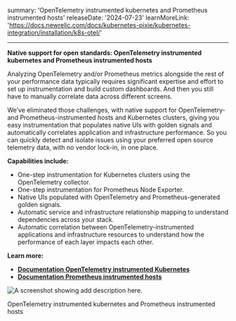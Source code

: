summary: 'OpenTelemetry instrumented kubernetes and Prometheus instrumented hosts'
releaseDate: '2024-07-23'
learnMoreLink: 'https://docs.newrelic.com/docs/kubernetes-pixie/kubernetes-integration/installation/k8s-otel/' 

---
**Native support for open standards: OpenTelemetry instrumented kubernetes and Prometheus instrumented hosts**

Analyzing OpenTelemetry and/or Prometheus metrics alongside the rest of your performance data typically requires significant expertise and effort to set up instrumentation and build custom dashboards. And then you still have to manually correlate data across different screens. 

We’ve eliminated those challenges, with native support for OpenTelemetry- and Prometheus-instrumented hosts and Kubernetes clusters, giving you easy instrumentation that populates native UIs with golden signals and automatically correlates application and infrastructure performance. So you can quickly detect and isolate issues using your preferred open source telemetry data, with no vendor lock-in, in one place.

**Capabilities include:**
- One-step instrumentation for Kubernetes clusters using the OpenTelemetry collector.
- One-step instrumentation for Prometheus Node Exporter.
- Native UIs populated with OpenTelemetry and Prometheus-generated golden signals. 
- Automatic service and infrastructure relationship mapping to understand dependencies across your stack.
- Automatic correlation between OpenTelemetry-instrumented applications and infrastructure resources to understand how the performance of each layer impacts each other.

**Learn more:**
- [**Documentation OpenTelemetry instrumented Kubernetes**](https://docs.newrelic.com/docs/kubernetes-pixie/kubernetes-integration/installation/k8s-otel/)
- [**Documentation Prometheus instrumented hosts**](https://docs.newrelic.com/docs/infrastructure/prometheus-integrations/integrations-list/node-exporter-integration//)

![A screenshot showing add description here.](InfraOTelK8/images/automap_preview.png.png "A screenshot showing OpenTelemetry instrumented kubernetes and Prometheus instrumented hosts")

<figcaption>OpenTelemetry instrumented kubernetes and Prometheus instrumented hosts</figcaption>
